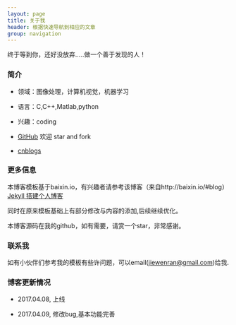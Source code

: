 ```yaml
---
layout: page
title: 关于我 
header: 根据快速导航到相应的文章
group: navigation
---
```


终于等到你，还好没放弃.....做一个善于发现的人！

### 简介

- 领域：图像处理，计算机视觉，机器学习

- 语言：C,C++,Matlab,python

- 兴趣：coding

- [GitHub](https://github.com/ranjiewwen) 欢迎 star and fork

- [cnblogs](http://www.cnblogs.com/ranjiewen/) 

### 更多信息

<p>
本博客模板基于baixin.io，有兴趣者请参考该博客（来自http://baixin.io/#blog） 
<a href="http://baixin.io/2016/10/jekyll_tutorials1/"> Jekyll 搭建个人博客 </a></p>

<p>
同时在原来模板基础上有部分修改与内容的添加,后续继续优化。</p>

本博客源码在我的github，如有需要，请赏一个star，非常感谢。

### 联系我

如有小伙伴们参考我的模板有些许问题，可以email(jiewenran@gmail.com)给我.


### 博客更新情况

- 2017.04.08, 上线

- 2017.04.09, 修改bug,基本功能完善



